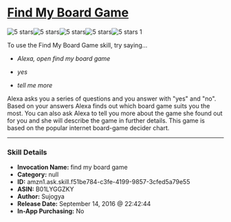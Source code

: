 # [Find My Board Game](http://alexa.amazon.com/#skills/amzn1.ask.skill.f51be784-c3fe-4199-9857-3cfed5a79e55)
![5 stars](../../images/ic_star_black_18dp_1x.png)![5 stars](../../images/ic_star_black_18dp_1x.png)![5 stars](../../images/ic_star_black_18dp_1x.png)![5 stars](../../images/ic_star_black_18dp_1x.png)![5 stars](../../images/ic_star_black_18dp_1x.png) 1

To use the Find My Board Game skill, try saying...

* *Alexa, open find my board game*

* *yes*

* *tell me more*

Alexa asks you a series of questions and you answer with "yes" and "no". Based on your answers Alexa finds out which board game suits you the most. You can also ask Alexa to tell you more about the game she found out for you and she will describe the game in further details. This game is based on the popular internet board-game decider chart.

***

### Skill Details

* **Invocation Name:** find my board game
* **Category:** null
* **ID:** amzn1.ask.skill.f51be784-c3fe-4199-9857-3cfed5a79e55
* **ASIN:** B01LYGGZKY
* **Author:** Sujogya
* **Release Date:** September 14, 2016 @ 22:42:44
* **In-App Purchasing:** No
